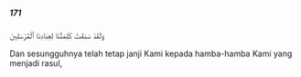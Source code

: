 ##### 171

<span class="ayah">وَلَقَدْ سَبَقَتْ كَلِمَتُنَا لِعِبَادِنَا ٱلْمُرْسَلِينَ</span>

<span class="ayah_translation">Dan sesungguhnya telah tetap janji Kami kepada hamba-hamba Kami yang menjadi rasul,</span>

